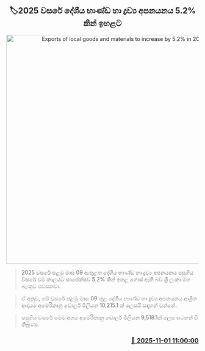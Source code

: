 <p align='center'><b><h2 align='center' title='Exports of local goods and materials to increase by 5.2% in 2025'>🏷2025 වස‍රේ දේශීය භාණ්ඩ හා ද්‍රව්‍ය අපනයනය 5.2% කින් ඉහළට</h2></b></p>
<p align='center'><img src='https://helakuru.sgp1.cdn.digitaloceanspaces.com/esana/images/lib/export[1].jpg' width='600' alt='Exports of local goods and materials to increase by 5.2% in 2025'></p>

> 2025 වසරේ පළමු මාස 09 ඇතුළත දේශීය භාණ්ඩ හා ද්‍රව්‍ය අපනයනය පසුගිය වසරේ එම කාලයට සාපේක්ෂව 5.2% කින් ඉහළ ගොස් ඇති බව ශ්‍රී ලංකා මහ බැංකුව පවසනවා.

> ඒ අනුව, මේ වසරේ පළමු මාස 09 තුළ දේශීය භාණ්ඩ හා ද්‍රව්‍ය අපනයනය ආශ්‍රිත ආදායම අමෙරිකානු ඩොලර් මිලියන 10,215.1 ක් ලෙසයි සඳහන් වන්නේ.

> පසුගිය වසරේ මෙම අගය අමෙරිකානු ඩොලර් මිලියන 9,518.1ක් ලෙස සටහන් වී තිබුණා.



<h3 align='right'><a href='https://www.helakuru.lk/esana/p/115001/'>📅 2025-11-01 11:00:00</a></h3>
